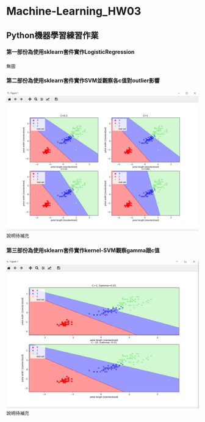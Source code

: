 # Machine-Learning_HW03
## Python機器學習練習作業
#### 第一部份為使用sklearn套件實作LogisticRegression
`無圖`
#### 第二部份為使用sklearn套件實作SVM並觀察各c值對outlier影響
![image](https://github.com/WuSiangRu/Machine-Learning_HW03/blob/master/HW_3-2%2C3-3/HW3-2_result/01.JPG)
`說明待補充`
#### 第三部份為使用sklearn套件實作kernel-SVM觀察gamma跟c值
![image](https://github.com/WuSiangRu/Machine-Learning_HW03/blob/master/HW_3-2%2C3-3/HW3-3_result/02.JPG)
`說明待補充`